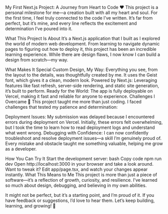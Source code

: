 
My First Next.js Project: A Journey from Heart to Code ❤️
This project is a personal milestone for me—a creation built with all my heart and soul. For the first time, I feel truly connected to the code I’ve written. It’s far from perfect, but it’s mine, and every line reflects the excitement and determination I’ve poured into it.

What This Project Is About
It’s a Next.js application that I built as I explored the world of modern web development. From learning to navigate dynamic pages to figuring out how to deploy it, this project has been an incredible learning experience. While there are design flaws, I now know I can build a design from scratch—my way.

What Makes It Special
Custom Design, My Way: Everything you see, from the layout to the details, was thoughtfully created by me. It uses the Geist font, which gives it a clean, modern look.
Powered by Next.js: Leveraging features like fast refresh, server-side rendering, and static site generation, it’s built to perform.
Ready for the World: The app is fully deployable on Vercel, making it fast and reliable for anyone to experience.
Challenges I Overcame 🚀
This project taught me more than just coding. I faced challenges that tested my patience and determination:

Deployment Issues: My submission was delayed because I encountered errors during deployment on Vercel. Initially, these errors felt overwhelming, but I took the time to learn how to read deployment logs and understand what went wrong.
Debugging with Confidence: I can now confidently troubleshoot and resolve deployment issues—a skill I’m genuinely proud of.
Every mistake and obstacle taught me something valuable, helping me grow as a developer.

How You Can Try It
Start the development server:
bash
Copy code
npm run dev
Open http://localhost:3000 in your browser and take a look around.
Want to tweak it? Edit app/page.tsx, and watch your changes appear instantly.
What This Means to Me
This project is more than just a piece of software—it’s a reflection of growth, curiosity, and resilience. I’ve learned so much about design, debugging, and believing in my own abilities.

It might not be perfect, but it’s a starting point, and I’m proud of it. If you have feedback or suggestions, I’d love to hear them. Let’s keep building, learning, and growing! 🌟